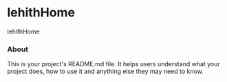 lehithHome
==========

lehithHome

### About

This is your project's README.md file. It helps users understand what your
project does, how to use it and anything else they may need to know.
